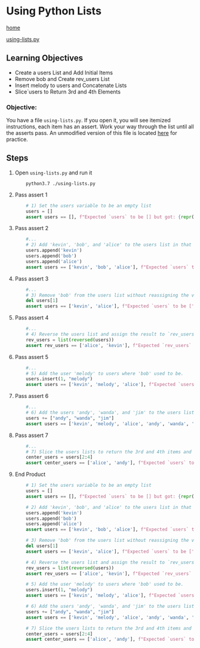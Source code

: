 # Using Python Lists
[home](../readme.md)

[using-lists.py](./code/using-lists.py)
## Learning Objectives
* Create a users List and Add Initial Items
* Remove bob and Create rev_users List
* Insert melody to users and Concatenate Lists
* Slice`users to Return 3rd and 4th Elements

### Objective: 
You have a file `using-lists.py`. If you open it, you will see itemized instructions, each item has an assert. Work your way through the list until all the asserts pass. An unmodified version of this file is located [here](./code/using-lists.py) for practice. 

## Steps

1. Open `using-lists.py` and run it
    ```shell
        python3.7 ./using-lists.py
    ```
1. Pass assert 1
    ```python
        # 1) Set the users variable to be an empty list
        users = []
        assert users == [], f"Expected `users` to be [] but got: {repr(users)}"
    ```
1. Pass assert 2
    ```python
        #...
        # 2) Add 'kevin', 'bob', and 'alice' to the users list in that order without reassigning the variable.
        users.append('kevin')
        users.append('bob')
        users.append('alice')
        assert users == ['kevin', 'bob', 'alice'], f"Expected `users` to be ['kevin', 'bob', 'alice'] but got: {repr(users)}"
    ```
1. Pass assert 3
    ```python
        #...
        # 3) Remove 'bob' from the users list without reassigning the variable.
        del users[1]
        assert users == ['kevin', 'alice'], f"Expected `users` to be ['kevin', 'alice'] but got: {repr(users)}"
    ```
1. Pass assert 4
    ```python
        #...
        # 4) Reverse the users list and assign the result to `rev_users`
        rev_users = list(reversed(users))
        assert rev_users == ['alice', 'kevin'], f"Expected `rev_users` to be ['alice', 'kevin'] but got: {repr(rev_users)}"
    ```
1. Pass assert 5
    ```python
        #...
        # 5) Add the user 'melody' to users where 'bob' used to be.
        users.insert(1, "melody")
        assert users == ['kevin', 'melody', 'alice'], f"Expected `users` to be ['kevin', 'melody', 'alice'] but got: {repr(users)}"
    ```
1. Pass assert 6
    ```python
        #...
        # 6) Add the users 'andy', 'wanda', and 'jim' to the users list using a single command
        users += ["andy", "wanda", "jim"]
        assert users == ['kevin', 'melody', 'alice', 'andy', 'wanda', 'jim'], f"Expected `users` to be ['kevin', 'melody', 'alice', 'andy', 'wanda', 'jim'] but got: {repr(users)}"
    ```
1. Pass assert 7
    ```python
        #...
        # 7) Slice the users lists to return the 3rd and 4th items and assign the result to `center_users`
        center_users = users[2:4]
        assert center_users == ['alice', 'andy'], f"Expected `users` to be ['alice', 'andy'] but got: {repr(center_users)}"
    ```
1. End Product
    ```python
        # 1) Set the users variable to be an empty list
        users = []
        assert users == [], f"Expected `users` to be [] but got: {repr(users)}"

        # 2) Add 'kevin', 'bob', and 'alice' to the users list in that order without reassigning the variable.
        users.append('kevin')
        users.append('bob')
        users.append('alice')
        assert users == ['kevin', 'bob', 'alice'], f"Expected `users` to be ['kevin', 'bob', 'alice'] but got: {repr(users)}"

        # 3) Remove 'bob' from the users list without reassigning the variable.
        del users[1]
        assert users == ['kevin', 'alice'], f"Expected `users` to be ['kevin', 'alice'] but got: {repr(users)}"

        # 4) Reverse the users list and assign the result to `rev_users`
        rev_users = list(reversed(users))
        assert rev_users == ['alice', 'kevin'], f"Expected `rev_users` to be ['alice', 'kevin'] but got: {repr(rev_users)}"

        # 5) Add the user 'melody' to users where 'bob' used to be.
        users.insert(1, "melody")
        assert users == ['kevin', 'melody', 'alice'], f"Expected `users` to be ['kevin', 'melody', 'alice'] but got: {repr(users)}"

        # 6) Add the users 'andy', 'wanda', and 'jim' to the users list using a single command
        users += ["andy", "wanda", "jim"]
        assert users == ['kevin', 'melody', 'alice', 'andy', 'wanda', 'jim'], f"Expected `users` to be ['kevin', 'melody', 'alice', 'andy', 'wanda', 'jim'] but got: {repr(users)}"

        # 7) Slice the users lists to return the 3rd and 4th items and assign the result to `center_users`
        center_users = users[2:4]
        assert center_users == ['alice', 'andy'], f"Expected `users` to be ['alice', 'andy'] but got: {repr(center_users)}"
    ```